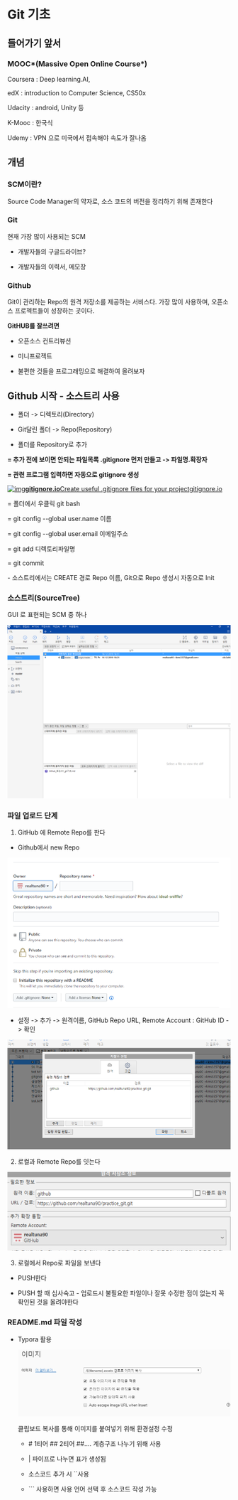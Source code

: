 # Git 기초

## 들어가기 앞서

### MOOC*(Massive Open Online Course*)

Coursera : Deep learning.AI,

edX : introduction to Computer Science, CS50x

Udacity : android, Unity 등

K-Mooc : 한국식

Udemy : VPN 으로 미국에서 접속해야 속도가 잘나옴

## 개념

### SCM이란?

Source Code Manager의 약자로, 소스 코드의 버전을 정리하기 위해 존재한다

### Git

현재 가장 많이 사용되는 SCM

- 개발자들의 구글드라이브?

- 개발자들의 이력서, 메모장

### Github

Git이 관리하는 Repo의 원격 저장소를 제공하는 서비스다. 가장 많이 사용하며, 오픈소스 프로젝트들이 성장하는 곳이다.

**GitHUB를 잘쓰려면**

- 오픈소스 컨트리뷰션

-  미니프로젝트

-  불편한 것들을 프로그래밍으로 해결하여 올려보자



## Github 시작 - 소스트리 사용

- 폴더 -> 디렉토리(Directory)

- Git달린 폴더 -> Repo(Repository)

-  폴더를 Repository로 추가

**=  추가 전에 보이면 안되는 파일목록 .gitignore 먼저 만들고 -> 파일명.확장자**

**= 관련 프로그램 입력하면 자동으로 gitignore 생성**

[![img](https://dthumb-phinf.pstatic.net/?src=%22https%3A%2F%2Fwww.gitignore.io%2Fimg%2Fpreview.png%22&type=ff500_300)](http://gitignore.io/)[**gitignore.io**Create useful .gitignore files for your projectgitignore.io](http://gitignore.io/)

= 폴더에서 우클릭 git bash

= git config --global user.name 이름

= git config --global user.email 이메일주소

= git add 디렉토리파일명

= git commit

\- 소스트리에서는 CREATE 경로 Repo 이름, Git으로 Repo 생성시 자동으로 Init



### 소스트리(SourceTree)

GUI 로 표현되는 SCM 중 하나

![image-20191216165144085](01_git기초.assets/image-20191216165144085.png)

### 파일 업로드 단계

1. GitHub 에 Remote Repo를 판다

- Github에서 new Repo

[![img](01_git기초.assets/image-1576485077907.png)](https://blog.naver.com/PostView.nhn?blogId=kmin3357&Redirect=View&logNo=221738954167&categoryNo=1&isAfterWrite=true#)

- 설정 -> 추가 -> 원격이름, GitHub Repo URL, Remote Account : GitHub ID -> 확인

[![img](01_git기초.assets/image-1576485077935.png)](https://blog.naver.com/PostView.nhn?blogId=kmin3357&Redirect=View&logNo=221738954167&categoryNo=1&isAfterWrite=true#)

2. 로컬과 Remote Repo를 잇는다

[![img](01_git기초.assets/image.png)](https://blog.naver.com/PostView.nhn?blogId=kmin3357&Redirect=View&logNo=221738954167&categoryNo=1&isAfterWrite=true#)

 

3. 로컬에서 Repo로 파일을 보낸다

- PUSH한다

- PUSH 할 때 심사숙고 - 업로드시 불필요한 파일이나 잘못 수정한 점이 없는지 꼭 확인된 것을 올려야한다

### README.md 파일 작성

- Typora 활용

  [![img](01_git기초.assets/image-1576485159344.png)](https://blog.naver.com/PostView.nhn?blogId=kmin3357&Redirect=View&logNo=221738954167&categoryNo=1&isAfterWrite=true#)

  클립보드 복사를 통해 이미지를 붙여넣기 위해 환경설정 수정

  - \# 1티어 \## 2티어 \##.... 계층구조 나누기 위해 사용

  - \| 파이프로 나누면 표가 생성됨

  - 소스코드 추가 시 \``사용

  - \``` 사용하면 사용 언어 선택 후 소스코드 작성 가능

